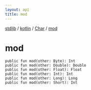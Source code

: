 ```yaml
---
layout: api
title: mod
---
```

[stdlib](../../index.md) / [kotlin](../index.md) / [Char](index.md) / [mod](mod.md)

# mod

```
public fun mod(other: Byte): Int
public fun mod(other: Double): Double
public fun mod(other: Float): Float
public fun mod(other: Int): Int
public fun mod(other: Long): Long
public fun mod(other: Short): Int
```
